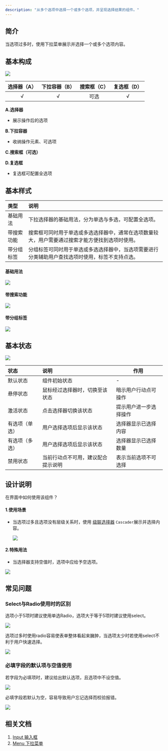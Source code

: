 ```yaml
---
description: "从多个选项中选择一个或多个选项，并呈现选择结果的组件。"
---
```


## 简介

当选项过多时，使用下拉菜单展示并选择一个或多个选项内容。



## 基本构成

![](../../../images/Select/forms_01.png)

| 选择器（A） | 下拉容器（B） | 搜索框（C） | 复选框（D） |
| :---------: | :-----------: | :---------: | :---------: |
|      √      |       √       |    可选     |      √      |

**A.选择器**

- 展示操作后的选项


**B.下拉容器**

- 收纳操作元素、可选项


**C.搜索框（可选）**

**D.复选框**

- 复选框可配置全选项





## 基本样式

| 类型       | 说明                                                         |
| :--------- | :----------------------------------------------------------- |
| 基础用法   | 下拉选择器的基础用法，分为单选与多选，可配置全选项。         |
| 带搜索功能 | 搜索框可同时用于单选或多选选择器中，通常在选项数量较大，用户需要通过搜索才能方便找到选项时使用。 |
| 带分组标签 | 分组标签可同时用于单选或多选选择器中，当选项需要进行分类辅助用户查找选项时使用，标签不支持点选。 |

#### 基础用法

![](../../../images/Select/styles_01.png)

#### 带搜索功能

![](../../../images/Select/styles_02.png)

#### 带分组标签

![](../../../images/Select/styles_03.png)

## 基本状态

![](../../../images/Select/states_01.png)

| 状态           | 说明                               | 作用                   |
| :------------- | :--------------------------------- | ---------------------- |
| 默认状态       | 组件初始状态                       | -                      |
| 悬停状态       | 鼠标经过选择器时，切换至该状态     | 暗示用户行动点可操作   |
| 激活状态       | 点击选择器切换该状态               | 提示用户进一步选择操作 |
| 有选项（单选） | 用户选择选项后显示该状态           | 选择器显示已选择内容   |
| 有选项（多选） | 用户选择选项后显示该状态           | 选择器显示已选择数量   |
| 禁用状态       | 当前行动点不可用，建议配合提示说明 | 表示当前选项不可选择   |



## 设计说明

在界面中如何使用该组件？

#### 1.使用场景    

- 当选项过多且选项没有层级关系时，使用 [级联选择器](/component/Cascader/) `Cascader`展示并选择内容。

  ![](../../../images/Select/descriptions_01.png)

#### 2.特殊用法    

- 当选择器支持空值时，选项中应给予空选项。

![](../../../images/Select/descriptions_02.png)



## 常见问题

### Select与Radio使用时的区别

<div class="u-md-flex-without-bg">
   <div class="u-md-mr24">
      <p><i class="u-md-suggested"></i>选项小于5项时建议使用单选Radio，选项大于等于5项时建议使用select。</p>
      <img src="../../../images/Select/problems_01.png"/>
   </div>
   <div>
      <p><i class="u-md-not-suggested"></i>选项过多时使用radio容易使表单整体看起来臃肿，当选项太少时若使用select不利于用户快速选择。</p>
      <img src="../../../images/Select/problems_02.png"/>
   </div>
</div>







### 必填字段的默认项与空值使用

<div class="u-md-flex-without-bg">
   <div class="u-md-mr24">
      <p><i class="u-md-suggested"></i>若字段为必填项时，建议给出默认选项，且选项中不设空值。</p>
      <img src="../../../images/Select/problems_03.png"/>
   </div>
   <div>
      <p><i class="u-md-not-suggested"></i>必填字段若默认为空，容易导致用户忘记选择而校验报错。</p>
      <img src="../../../images/Select/problems_04.png"/>
   </div>
</div>


<!--

## 主题

| 内容 | 值           | 默认值  |
| :--- | :----------- | :------ |
| icon | icon/nothing | nothing |
| icon | icon/nothing | nothing |

-->

## 相关文档

1. [Input 输入框](/component/Input/)
2. [Menu 下拉菜单](/component/Menu/)


